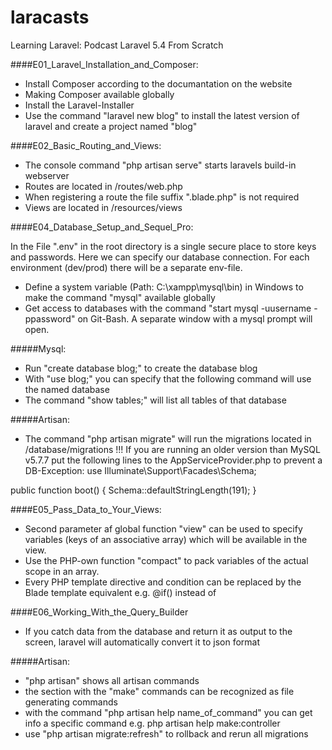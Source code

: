 # laracasts
Learning Laravel: Podcast Laravel 5.4 From Scratch

####E01_Laravel_Installation_and_Composer:

- Install Composer according to the documantation on the website
- Making Composer available globally 
- Install the Laravel-Installer
- Use the command "laravel new blog" to install the latest version of laravel and create a project named "blog"

 
####E02_Basic_Routing_and_Views:
 
 - The console command "php artisan serve" starts laravels build-in webserver
 - Routes are located in /routes/web.php
 - When registering a route the file suffix ".blade.php" is not required
 - Views are located in /resources/views


####E04_Database_Setup_and_Sequel_Pro:

In the File ".env" in the root directory is a single secure place to store keys and passwords. Here we can specify our database connection. For each environment (dev/prod) there will be a separate env-file.

- Define a system variable (Path: C:\xampp\mysql\bin) in Windows to make the command "mysql" available globally
- Get access to databases with the command "start mysql -uusername -ppassword" on Git-Bash. A separate window with a mysql prompt will open.

#####Mysql:
- Run "create database blog;" to create the database blog
- With "use blog;" you can specify that the following command will use the named database
- The command "show tables;" will list all tables of that database

#####Artisan:
- The command "php artisan migrate" will run the migrations located in /database/migrations
!!! If you are running an older version than MySQL v5.7.7 put the following lines to the AppServiceProvider.php to prevent a DB-Exception:
use Illuminate\Support\Facades\Schema;

public function boot()
{
    Schema::defaultStringLength(191);
}

####E05_Pass_Data_to_Your_Views:

- Second parameter af global function "view" can be used to specify variables (keys of an associative array) which will be available in the view.
- Use the PHP-own function "compact" to pack variables of the actual scope in an array.
- Every PHP template directive and condition can be replaced by the Blade template equivalent e.g. @if() instead of <?= if(): ?>

####E06_Working_With_the_Query_Builder

- If you catch data from the database and return it as output to the screen, laravel will automatically convert it to json format

#####Artisan:
- "php artisan" shows all artisan commands
- the section with the "make" commands can be recognized as file generating commands
- with the command "php artisan help name_of_command" you can get info a specific command e.g. php artisan help make:controller
- use "php artisan migrate:refresh" to rollback and rerun all migrations
